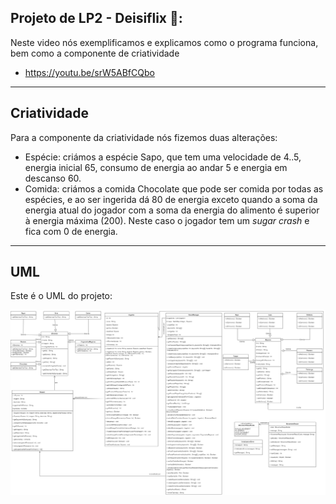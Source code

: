 **Projeto de LP2 - Deisiflix 🌴:**
---
Neste video nós exemplificamos e explicamos como o programa funciona, bem como a componente de criatividade
- https://youtu.be/srW5ABfCQbo
---
**Criatividade**
---
Para a componente da criatividade nós fizemos duas alterações:
* Espécie: criámos a espécie Sapo, que tem uma velocidade de 4..5, energia inicial 65, consumo de energia ao andar 5 e energia em descanso 60.
* Comida: criámos a comida Chocolate que pode ser comida por todas as espécies, e ao ser ingerida dá 80 de energia exceto quando a soma da energia atual do jogador com a soma da energia do alimento é superior à energia máxima (200). Neste caso o jogador tem um _sugar crash_ e fica com 0 de energia.
---
**UML**
---
Este é o UML do projeto:

![](diagrama.png?raw=true "Diagrama UML")
